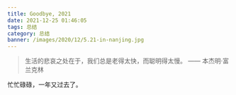 ```yaml
---
title: Goodbye, 2021
date: 2021-12-25 01:46:05
tags: 总结
category: 总结
banner: /images/2020/12/5.21-in-nanjing.jpg
---
```


> 生活的悲哀之处在于，我们总是老得太快，而聪明得太慢。
> —— 本杰明·富兰克林

忙忙碌碌，一年又过去了。
